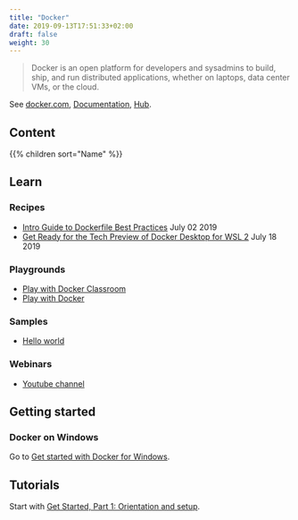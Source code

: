 ```yaml
---
title: "Docker"
date: 2019-09-13T17:51:33+02:00
draft: false
weight: 30
---
```


> Docker is an open platform for developers and sysadmins to build, ship, and run distributed applications, whether on laptops, data center VMs, or the cloud.

See [docker.com](https://www.docker.com/), [Documentation](https://docs.docker.com/), [Hub](https://hub.docker.com/).

## Content

{{% children sort="Name" %}}

## Learn

### Recipes

- [Intro Guide to Dockerfile Best Practices](https://blog.docker.com/2019/07/intro-guide-to-dockerfile-best-practices/) July 02 2019
- [Get Ready for the Tech Preview of Docker Desktop for WSL 2](https://blog.docker.com/2019/07/docker-wsl2-tech-preview/) July 18 2019

### Playgrounds

- [Play with Docker Classroom](https://training.play-with-docker.com/)
- [Play with Docker](https://labs.play-with-docker.com/)

### Samples

- [Hello world](https://docs.docker.com/samples/library/hello-world/)

### Webinars

- [Youtube channel](https://www.youtube.com/playlist?list=PLkA60AVN3hh-t0VTESCYCfa4ddGmmXZZt)

## Getting started

### Docker on Windows

Go to [Get started with Docker for Windows](https://docs.docker.com/docker-for-windows/).

## Tutorials

Start with [Get Started, Part 1: Orientation and setup](https://docs.docker.com/get-started/).
